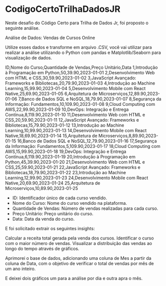 # CodigoCertoTrilhaDadosJR

Neste desafio do Código Certo para Trilha de Dados Jr, foi proposto o seguinte análise.

Análise de Dados: Vendas de Cursos Online

Utilize esses dados e transforme em arquivo .CSV, você vai utilizar para realizar a análise utilizando o Python com pandas e Matplotlib/Seaborn para visualização de dados.

ID,Nome do Curso,Quantidade de Vendas,Preço Unitário,Data
1,Introdução à Programação em Python,50,39.90,2023-01-01
2,Desenvolvimento Web com HTML e CSS,30,59.90,2023-01-02
3,JavaScript Avançado: Frameworks e Bibliotecas,20,79.90,2023-01-03
4,Introdução ao Machine Learning,15,99.90,2023-01-04
5,Desenvolvimento Mobile com React Native,25,69.90,2023-01-05
6,Arquitetura de Microserviços,12,89.90,2023-01-06
7,Banco de Dados SQL e NoSQL,18,79.90,2023-01-07
8,Segurança da Informação: Fundamentos,10,109.90,2023-01-08
9,Cloud Computing com AWS,22,99.90,2023-01-09
10,DevOps: Integração e Entrega Contínua,8,119.90,2023-01-10
11,Desenvolvimento Web com HTML e CSS,20,59.90,2023-01-11
12,JavaScript Avançado: Frameworks e Bibliotecas,15,79.90,2023-01-12
13,Introdução ao Machine Learning,10,99.90,2023-01-13
14,Desenvolvimento Mobile com React Native,18,69.90,2023-01-14
15,Arquitetura de Microserviços,8,89.90,2023-01-15
16,Banco de Dados SQL e NoSQL,12,79.90,2023-01-16
17,Segurança da Informação: Fundamentos,5,109.90,2023-01-17
18,Cloud Computing com AWS,15,99.90,2023-01-18
19,DevOps: Integração e Entrega Contínua,6,119.90,2023-01-19
20,Introdução à Programação em Python,45,39.90,2023-01-20
21,Desenvolvimento Web com HTML e CSS,25,59.90,2023-01-21
22,JavaScript Avançado: Frameworks e Bibliotecas,18,79.90,2023-01-22
23,Introdução ao Machine Learning,12,99.90,2023-01-23
24,Desenvolvimento Mobile com React Native,20,69.90,2023-01-24
25,Arquitetura de Microserviços,10,89.90,2023-01-25

* ID: Identificador único de cada curso vendido.
* Nome do Curso: Nome do curso vendido na plataforma.
* Quantidade de Vendas: Número de vendas realizadas para cada curso.
* Preço Unitário: Preço unitário do curso.
* Data: Data da venda do curso.
  
E foi solicitado extrair os seguintes insights:

Calcular a receita total gerada pela venda dos cursos.
Identificar o curso com o maior número de vendas.
Visualizar a distribuição das vendas ao longo do tempo através de gráficos.


Aprimorei o base de dados, adicionando uma coluna de Mes a partir da coluna de Data, com o objetivo de verificar o total de vendas por mês de um ano inteiro.

E deixei dois gráficos um para a análise por dia e outra apra o mês.
